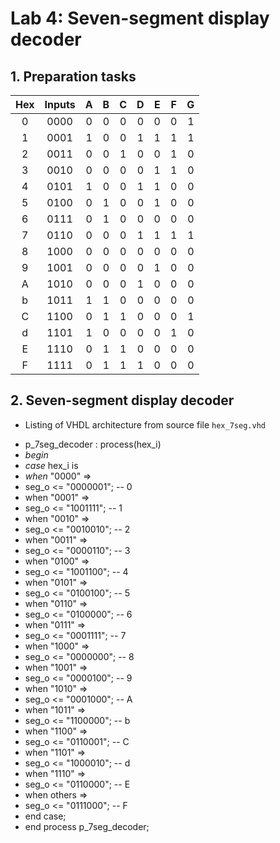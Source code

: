 # Lab 4: Seven-segment display decoder

## 1. Preparation tasks

| **Hex** | **Inputs** | **A** | **B** | **C** | **D** | **E** | **F** | **G** |
| :-: | :-: | :-: | :-: | :-: | :-: | :-: | :-: | :-: |
| 0 | 0000 | 0 | 0 | 0 | 0 | 0 | 0 | 1 |
| 1 | 0001 | 1 | 0 | 0 | 1 | 1 | 1 | 1 |
| 2 | 0011 | 0 | 0 | 1 | 0 | 0 | 1 | 0 |
| 3 | 0010 | 0 | 0 | 0 | 0 | 1 | 1 | 0 |
| 4 | 0101 | 1 | 0 | 0 | 1 | 1 | 0 | 0 |
| 5 | 0100 | 0 | 1 | 0 | 0 | 1 | 0 | 0 |
| 6 | 0111 | 0 | 1 | 0 | 0 | 0 | 0 | 0 |
| 7 | 0110 | 0 | 0 | 0 | 1 | 1 | 1 | 1 |
| 8 | 1000 | 0 | 0 | 0 | 0 | 0 | 0 | 0 |
| 9 | 1001 | 0 | 0 | 0 | 0 | 1 | 0 | 0 |
| A | 1010 | 0 | 0 | 0 | 1 | 0 | 0 | 0 |
| b | 1011 | 1 | 1 | 0 | 0 | 0 | 0 | 0 |
| C | 1100 | 0 | 1 | 1 | 0 | 0 | 0 | 1 |
| d | 1101 | 1 | 0 | 0 | 0 | 0 | 1 | 0 |
| E | 1110 | 0 | 1 | 1 | 0 | 0 | 0 | 0 |
| F | 1111 | 0 | 1 | 1 | 1 | 0 | 0 | 0 |

## 2. Seven-segment display decoder
* Listing of VHDL architecture from source file `hex_7seg.vhd`
- p_7seg_decoder : process(hex_i)
- *begin*
- *case* hex_i is
- *when* "0000" =>
- seg_o <= "0000001";     -- 0
- when "0001" =>
- seg_o <= "1001111";     -- 1
- when "0010" =>
- seg_o <= "0010010";     -- 2
- when "0011" =>
- seg_o <= "0000110";     -- 3
- when "0100" =>
- seg_o <= "1001100";     -- 4
- when "0101" =>
- seg_o <= "0100100";     -- 5
- when "0110" =>
- seg_o <= "0100000";     -- 6
- when "0111" =>
- seg_o <= "0001111";     -- 7
- when "1000" =>
- seg_o <= "0000000";     -- 8
- when "1001" =>
- seg_o <= "0000100";     -- 9
- when "1010" =>
- seg_o <= "0001000";     -- A
- when "1011" =>
- seg_o <= "1100000";     -- b
- when "1100" =>
- seg_o <= "0110001";     -- C
- when "1101" =>
- seg_o <= "1000010";     -- d
- when "1110" =>
- seg_o <= "0110000";     -- E
- when others =>
- seg_o <= "0111000";     -- F
- end case;
- end process p_7seg_decoder;


